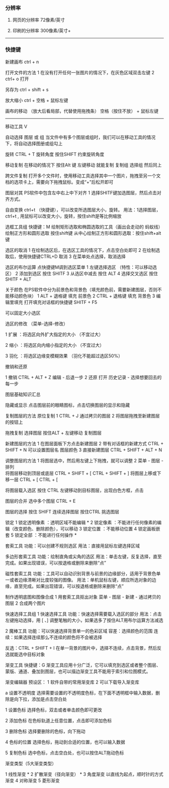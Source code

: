 ### 分辨率 

1. 网页的分辨率  72像素/英寸

2. 印刷的分辨率  300像素/英寸+
 
----------

### 快捷键

新建画布
ctrl + n 


打开文件的方法
1 在没有打开任何一张图片的情况下，在灰色区域双击左键
2 ctrl+ o 打开

另存为
ctrl + shift + s 

放大缩小
ctrl + 空格 + 鼠标左键

画布的移动 （放大后看局部，代替使用拖拽条）
空格（按住不放） +  鼠标左键


------

移动工具 V

自动选择 图层 或 组
当文件中有多个图层或组时，我们可以在移动工具的情况下，将自动选择图册或组勾上

旋转
CTRL + T 旋转角度   按住SHIFT 约束旋转角度


移动复制
在移动的情况下  按住Alt 键  左键移动  就能复制
复制组  选择组  然后同上

跨文件复制
打开多个文件时，使用移动工具选择其中一个图片，拖拽至另一个文档的选项卡上，需要向下拖拽鼠标。变成“+”后松开即可

图层对其
PS软件中包含左中右上中下对齐
1 选择SHITF键加选图层，然后点击对齐方式。

自由变换
ctrl+t （快捷键），可以改变所选图层大小，旋转。
用法：1选择图层，ctrl+t , 用鼠标可以改变大小，旋转，按住shift是等比例缩放


选框工具组
快捷键：M
绘制矩形选取和椭圆选取的工具（画出会走动的 蚂蚁线）
绘制正方形和圆形选取  按住shift键
从中心绘制正方形和圆形选取：按住shift+alt键

选区的取消
1 在绘制选区后，在选区工具的情况下，点击空白处即可
2 在绘制选取后，使用快捷键CTRL+D 取消
3 在菜单处点选择，取消选择

选区的布尔运算
点快捷键M调到选区菜单
1 左键选择选区 （特性：可以移动选区）
2 添加到选区 按住 SHITF
3 从选区中减去 按住 ALT
4 选择交叉选区 按住 SHITF + ALT

关于颜色
在PS软件中分为前景色和背景色（填充颜色前，需要新建图层，否则不能移动颜色块）
1 ALT + 退格键  填充 前景色
2 CTRL + 退格键  填充  背景色
3 编辑里填充  打开填充对话框的快捷键  SHITF + F5


可以固定大小选区


选区的修改 （菜单-选择-修改）

1 扩展 ：将选区向外扩大指定的大小 （不宜过大）

2 缩小 ：将选区向内缩小指定的大小 （不宜过大）

3 羽化 ：将选区边缘变模糊效果 （羽化不能超过选区50%）


撤销和还原

1 撤销 CTRL + ALT + Z  编辑 - 后退一步
2 还原 打开 历史记录 - 选择想要回去的每一步

图层基础知识汇总

隐藏或显示
点击图层前的眼睛图标，点击切换图层的显示和隐藏

复制图层的方法
原位复制  1 CTRL + J 通过拷贝的图层
          2 将图层拖拽至新建图层的按钮上

拖拽复制  选择图层  按住ALT + 左键移动 复制图层

新建图层的方法
1 在图层面板下方点击新建图层
2 带有对话框的新建方式  CTRL + SHIFT + N  可以设置图层名  图层颜色
3 直接新建图层  CTRL + SHIFT + ALT + N


调整图层的方法
1 将图层选中，然后用左键上下拖拽，就可以调整
2 菜单 - 图层 - 排列   
  将图层移动到顶层或底层
  CTRL + SHIFT + [
  CTRL + SHIFT + ]
  将图层上移或下移一层
  CTRL + [
  CTRL + [


将图层载入选区
按住 CTRL 左键移动到目标图层，出现白色方框，点击

图层的合并
选中多个图层 CTRL + E 

图层的选择
按住 SHIFT 连续选择图层    按住CTRL 挑选图层



锁定
1 锁定透明像素 ：透明区域不能编辑 *
2 锁定像素 ：不能进行任何像素的编辑（改变颜色、删除颜色），可以移动
3 锁定位置 ：不能移动位置
4 锁定画板嵌套
5 锁定全部 ：不能进行任何操作 *


套索工具
功能：可以创建不规则选区
用法：直接用鼠标左键选择区域

多边形套索工具
功能：绘制直角或尖角的选区
用法：单击左键，反复选择，直至完成。如果出现错误，可以按退格或删除来删除“点”


磁性套索工具
功能：工具可以自动识别背景与前景的边缘部分，适用于背景色单一或者边缘清晰对比度较强的图像。
用法：单机鼠标左键，顺应所选对象的边缘，直至完成。如果出现错误，可以按退格或删除来删除“点”


制作透明底图和图像合成
1 用套索工具抠出对象   菜单 - 图层 - 新建 - 通过拷贝的图层
2 合成两个图片


快速选择工具组
1 快速选择工具
  功能：快速选择需要载入选区的部分
  用法：点击左键拖动选择，用 [ 、] 调整笔触的大小，如果选多了按住ALT用布尔运算方法减选


2 魔棒工具
  功能：可以快速选择背景单一的色彩区域
  容差：选择颜色的范围
  连续：如果选择连续那么不连续的颜色将不会被选择
  
  反选：CTRL + SHIFT + I 在单一背景的图片中，选择不连续，点击背景，然后反选就能选中目标对象


渐变工具
快捷键：G
渐变工具应用十分广泛，它可以填充到选区或者整个图层、蒙版、通道、叠加到图层，也可以描边渐变工具不能用于索引和位图模式。

渐变编辑器
预设区：
1 软件自带的常用渐变库
2 可以下载导入渐变库

  a 设置不透明度
    选择需要设置的不透明度色标，在下面不透明框中输入数据，删除是向下拉，添加是点击空白处

  1 设置色标
  选择色标，双击或者单击颜色即可更改

  2 添加色标
  在色标轨道上任意位置，点击即可添加色标

  3 删除色标
  选择要删除的色标，向下拖动

  4 色标的位置
  选择色标，拖动到合适的位置，也可以输入数据

  5 复制色标
  选中色标，点击空白处，也可以按住ALT拖动色标



渐变类型（5大渐变类型）

1 线性渐变  *
2 扩散渐变（径向渐变） *
3 角度渐变  以直线为起点，顺时针的方式渐变
4 对称渐变
5 菱形渐变












































